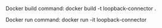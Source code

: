 Docker build command:
docker build -t loopback-connector .

Docker run command:
docker run -it loopback-connector
